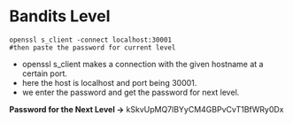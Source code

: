 # Bandits Level 
```
openssl s_client -connect localhost:30001
#then paste the password for current level
```
- openssl s_client makes a connection with the given hostname at a certain port.
- here the host is localhost and port being 30001.
- we enter the password and get the password for next level.

**Password for the Next Level ->** kSkvUpMQ7lBYyCM4GBPvCvT1BfWRy0Dx
